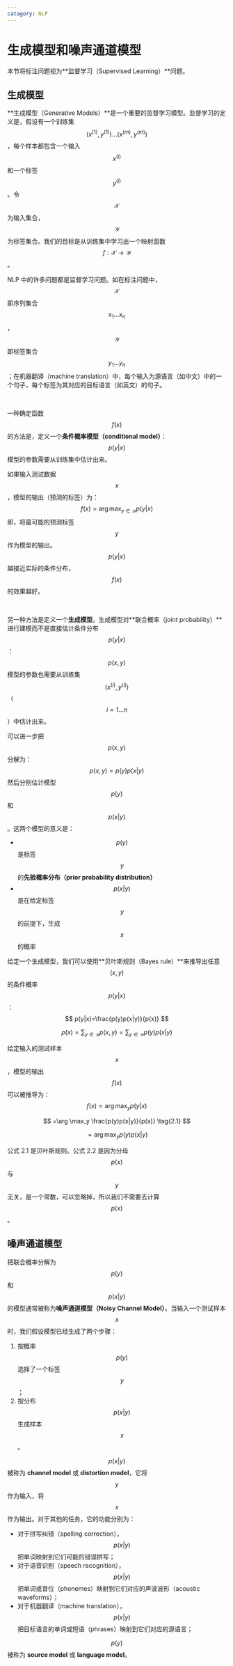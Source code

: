 ```yaml
---
catagory: NLP
---
```


# 生成模型和噪声通道模型

本节将标注问题视为**监督学习（Supervised Learning）**问题。



## 生成模型

**生成模型（Generative Models）**是一个重要的监督学习模型。监督学习的定义是，假设有一个训练集 $$(x^{(1)}, y^{(1)})...(x^{(m)}, y^{(m)})$$，每个样本都包含一个输入 $$x^{(i)}$$ 和一个标签  $$y^{(i)}$$。令 $$\mathcal{X}$$ 为输入集合，$$\mathcal{Y}$$ 为标签集合。我们的目标是从训练集中学习出一个映射函数 $$f:\mathcal{X} \to \mathcal{Y}$$。

NLP 中的许多问题都是监督学习问题。如在标注问题中， $$\mathcal{X}$$ 即序列集合 $$x_1...x_n$$，$$\mathcal{Y}$$ 即标签集合 $$y_1...y_n$$；在机器翻译（machine translation）中，每个输入为源语言（如中文）中的一个句子，每个标签为其对应的目标语言（如英文）的句子。

<br>

一种确定函数 $$f(x)$$ 的方法是，定义一个**条件概率模型（conditional model）**：
$$
p(y|x)
$$
模型的参数需要从训练集中估计出来。

如果输入测试数据 $$x$$，模型的输出（预测的标签）为：
$$
f(x)=\arg \max_{y \in \mathcal{Y}} p(y|x)
$$
即，将最可能的预测标签 $$y$$ 作为模型的输出。$$p(y|x)$$ 越接近实际的条件分布，$$f(x)$$ 的效果越好。

<br>

另一种方法是定义一个**生成模型**。生成模型对**联合概率（joint probability）**进行建模而不是直接估计条件分布 $$p(y|x)$$：
$$
p(x,y)
$$
模型的参数也需要从训练集 $$(x^{(i)},y^{(i)})$$（$$i=1...n$$）中估计出来。

可以进一步把  $$p(x,y)$$ 分解为：
$$
p(x,y)=p(y)p(x|y)
$$
然后分别估计模型 $$p(y)$$ 和 $$p(x|y)$$。这两个模型的意义是：

-  $$p(y)$$ 是标签 $$y$$ 的**先验概率分布（prior probability distribution）**
-  $$p(x|y)$$ 是在给定标签 $$y$$ 的前提下，生成 $$x$$ 的概率

给定一个生成模型，我们可以使用**贝叶斯规则（Bayes rule）**来推导出任意 $$(x, y)$$ 的条件概率 $$p(y|x)$$：
$$
p(y|x)=\frac{p(y)p(x|y)}{p(x)}
$$

$$
p(x)=\sum_{y \in \mathcal{Y}}p(x,y) = \sum_{y \in \mathcal{Y}}p(y)p(x|y)
$$

给定输入的测试样本 $$x$$，模型的输出 $$f(x)$$ 可以被推导为：
$$
f(x) =\arg \max_y p(y|x)
$$

$$
=\arg \max_y \frac{p(y)p(x|y)}{p(x)} \tag{2.1}
$$

$$
=\arg \max_y p(y)p(x|y) \tag{2.2}
$$

公式 2.1 是贝叶斯规则。公式 2.2 是因为分母 $$p(x)$$ 与 $$y$$ 无关，是一个常数，可以忽略掉，所以我们不需要去计算 $$p(x)$$ 。



## 噪声通道模型

把联合概率分解为 $$p(y)$$ 和 $$p(x | y)$$  的模型通常被称为**噪声通道模型（Noisy Channel Model）**。当输入一个测试样本 $$x$$ 时，我们假设模型已经生成了两个步骤：

1. 按概率 $$p(y)$$ 选择了一个标签 $$y$$；
2. 按分布 $$p(x | y)$$ 生成样本 $$x$$。

$$p(x|y)$$ 被称为 **channel model** 或 **distortion model**，它将 $$y$$ 作为输入，将 $$x$$ 作为输出。对于其他的任务，它的功能分别为：

- 对于拼写纠错（spelling correction），$$p(x|y)$$ 把单词映射到它们可能的错误拼写；
- 对于语音识别（speech recognition），$$p(x|y)$$ 把单词或音位（phonemes）映射到它们对应的声波波形（acoustic waveforms）；
- 对于机器翻译（machine translation），$$p(x|y)$$ 把目标语言的单词或短语（phrases）映射到它们对应的源语言；

$$p(y)$$ 被称为 **source model** 或 **language model**。